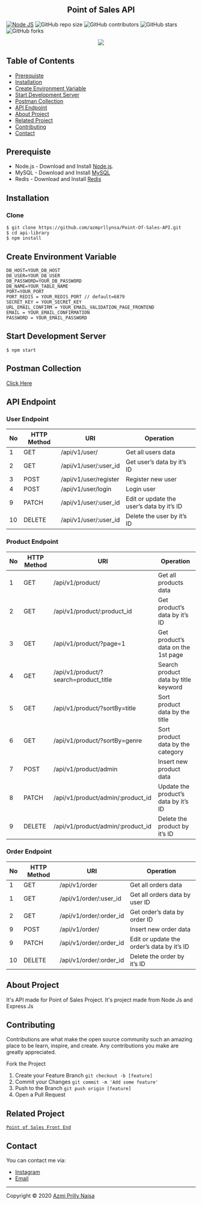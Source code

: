<h2 align="center">Point of Sales API</h2>

[![Node JS](https://img.shields.io/badge/Dependencies-Express%20JS-green)](https://nodejs.org/en/)
![GitHub repo size](https://img.shields.io/github/repo-size/azmprllynsa/Point-Of-Sales-API)
![GitHub contributors](https://img.shields.io/github/contributors/azmprllynsa/Point-Of-Sales-API)
![GitHub stars](https://img.shields.io/github/stars/azmprllynsa/Point-Of-Sales-API?style=social)
![GitHub forks](https://img.shields.io/github/forks/azmprllynsa/Point-Of-Sales-API?style=social)

<p align="center" >
  <a href="https://nodejs.org/">
    <img src="https://cdn-images-1.medium.com/max/871/1*d2zLEjERsrs1Rzk_95QU9A.png">
  </a>
</p>

## Table of Contents

* [Prerequiste](#Prerequiste)
* [Installation](#Installation)
* [Create Environment Variable](#create-environment-variable)
* [Start Development Server](#Start-Development-Server)
* [Postman Collection](#Postman-Collection)
* [API Endpoint](#API-Endpoint)
* [About Project](#About-Project)
* [Related Project](#Related-Project)
* [Contributing](#Contributing)
* [Contact](#Contact)

## Prerequiste
- Node.js - Download and Install [Node.js](https://nodejs.org/en/).
- MySQL - Download and Install [MySQL](https://www.mysql.com/downloads/)
- Redis - Download and Install [Redis](https://redis.io/)


## Installation
### Clone
```
$ git clone https://github.com/azmprllynsa/Point-Of-Sales-API.git
$ cd api-library
$ npm install
```

## Create Environment Variable

```
DB_HOST=YOUR_DB_HOST
DB_USER=YOUR_DB_USER
DB_PASSWORD=YOUR_DB_PASSWORD
DB_NAME=YOUR_TABLE_NAME
PORT=YOUR_PORT
PORT_REDIS = YOUR_REDIS_PORT // default=6879
SECRET_KEY = YOUR_SECRET_KEY
URL_EMAIL_CONFIRM = YOUR_EMAIL_VALIDATION_PAGE_FRONTEND
EMAIL = YOUR_EMAIL_CONFIRMATION
PASSWORD = YOUR_EMAIL_PASSWORD
```

## Start Development Server
```
$ npm start
```

## Postman Collection
[Click Here](https://www.getpostman.com/collections/4b3fb154ec8726baa569)


## API Endpoint
### User Endpoint
| No  | HTTP Method | URI                                 | Operation                                  |
| --- | ----------- | ----------------------------------- | ------------------------------------------ |
| 1   | GET         | /api/v1/user/                       | Get all users data                         |
| 2   | GET         | /api/v1/user/:user_id               | Get user’s data by it’s ID                 |
| 3   | POST        | /api/v1/user/register               | Register new user                          |
| 4   | POST        | /api/v1/user/login                  | Login user                                 |
| 9   | PATCH       | /api/v1/user/:user_id               | Edit or update the user’s data by it’s ID  |
| 10  | DELETE      | /api/v1/user/:user_id               | Delete the user by it’s ID                 |

### Product Endpoint
| No  | HTTP Method | URI                                  | Operation                                 |
| --- | ----------- | ------------------------------------ | ----------------------------------------- |
| 1   | GET         | /api/v1/product/                     | Get all products data                     |
| 2   | GET         | /api/v1/product/:product_id          | Get product’s data by it’s ID             |
| 3   | GET         | /api/v1/product/?page=1              | Get product’s data on the 1st page        |
| 4   | GET         | /api/v1/product/?search=product_title| Search product data by title keyword      |
| 5   | GET         | /api/v1/product/?sortBy=title        | Sort product data by the title            |
| 6   | GET         | /api/v1/product/?sortBy=genre        | Sort product data by the category         |
| 7   | POST        | /api/v1/product/admin                | Insert new product data                   |
| 8   | PATCH       | /api/v1/product/admin/:product_id    | Update the product’s data by it’s ID      |
| 9   | DELETE      | /api/v1/product/admin/:product_id    | Delete the product by it’s ID             |

### Order Endpoint
| No  | HTTP Method | URI                                 | Operation                                  |
| --- | ----------- | ----------------------------------- | ------------------------------------------ |
| 1   | GET         | /api/v1/order                       | Get all orders data                        |
| 1   | GET         | /api/v1/order/:user_id              | Get all orders data by user ID             |
| 2   | GET         | /api/v1/order/:order_id             | Get order’s data by order ID               |
| 9   | POST        | /api/v1/order/                      | Insert new order data                      |
| 9   | PATCH       | /api/v1/order/:order_id             | Edit or update the order’s data by it’s ID |
| 10  | DELETE      | /api/v1/order/:order_id             | Delete the order by it’s ID                |


## About Project
It's API made for Point of Sales Project. It's project made from Node Js and Express Js

## Contributing
Contributions are what make the open source community such an amazing place to be learn, inspire, and create. Any contributions you make are greatly appreciated.

Fork the Project
1. Create your Feature Branch  ```git checkout -b [feature]```
2. Commit your Changes ```git commit -m 'Add some feature'```
3. Push to the Branch ```git push origin [feature]```
4. Open a Pull Request

## Related Project
[`Point of Sales Front End`](https://github.com/azmprllynsa/Point-of-Sales-VueJS)


## Contact
You can contact me via:
- [Instagram](https://instagram.com/azmprllynsa)
- [Email](azmi.naisa@gmail.com)


---
Copyright © 2020 [Azmi Prilly Naisa](https://github.com/azmprllynsa/)
